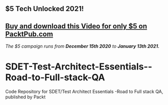 ## $5 Tech Unlocked 2021!
[Buy and download this Video for only $5 on PacktPub.com](https://www.packtpub.com/product/sdet-test-architect-essentials-road-to-full-stack-qa-video/9781838987558)
-----
*The $5 campaign         runs from __December 15th 2020__ to __January 13th 2021.__*

# SDET-Test-Architect-Essentials--Road-to-Full-stack-QA
Code Repository for SDET/Test Architect Essentials -Road to Full stack QA, published by Packt
